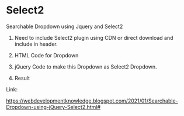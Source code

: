 # Select2

Searchable Dropdown using Jquery and Select2

1. Need to include Select2 plugin using CDN or direct download and include in header.

2. HTML Code for Dropdown

3. jQuery Code to make this Dropdown as Select2 Dropdown.

4. Result

Link:

https://webdevelopmentknowledge.blogspot.com/2021/01/Searchable-Dropdown-using-jQuery-Select2.html#

